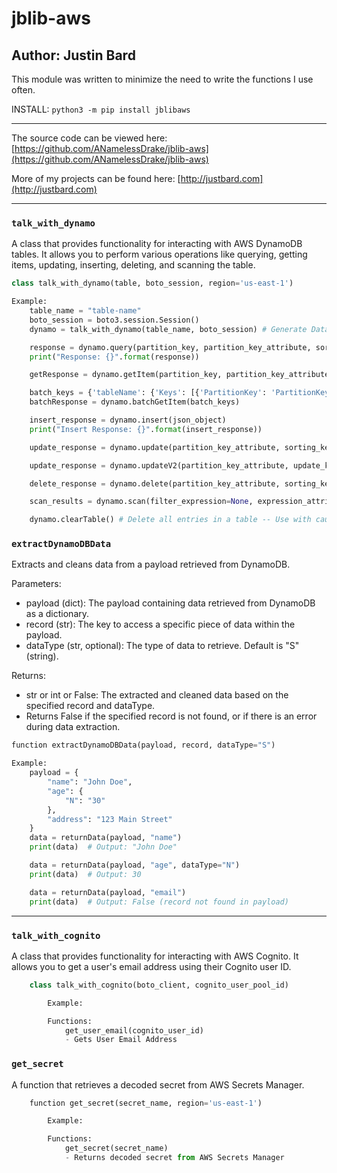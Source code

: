 # jblib-aws

## Author: Justin Bard

This module was written to minimize the need to write the functions I use often.

INSTALL: `python3 -m pip install jblibaws`

---

The source code can be viewed here: [https://github.com/ANamelessDrake/jblib-aws](https://github.com/ANamelessDrake/jblib-aws)

More of my projects can be found here: [http://justbard.com](http://justbard.com)

---

### `talk_with_dynamo`

A class that provides functionality for interacting with AWS DynamoDB tables. It allows you to perform various operations like querying, getting items, updating, inserting, deleting, and scanning the table.

```python
class talk_with_dynamo(table, boto_session, region='us-east-1')

Example:
    table_name = "table-name"
    boto_session = boto3.session.Session()
    dynamo = talk_with_dynamo(table_name, boto_session) # Generate Database Object

    response = dynamo.query(partition_key, partition_key_attribute, sorting_key=False, sorting_key_attribute=False, index=False, queryOperator=False, betweenValue=False)
    print("Response: {}".format(response))

    getResponse = dynamo.getItem(partition_key, partition_key_attribute, sorting_key=False, sorting_key_attribute=False)

    batch_keys = {'tableName': {'Keys': [{'PartitionKey': 'PartitionKeyAttribute', 'SortingKey': 'SortingKey'}]}}
    batchResponse = dynamo.batchGetItem(batch_keys)

    insert_response = dynamo.insert(json_object)
    print("Insert Response: {}".format(insert_response))

    update_response = dynamo.update(partition_key_attribute, sorting_key_attribute, update_key, update_attribute)

    update_response = dynamo.updateV2(partition_key_attribute, update_key, update_attribute, sorting_key_attribute=None)

    delete_response = dynamo.delete(partition_key_attribute, sorting_key_attribute=False, sorting_key=None, partition_key=None)

    scan_results = dynamo.scan(filter_expression=None, expression_attribute_values=None)

    dynamo.clearTable() # Delete all entries in a table -- Use with caution
```

### `extractDynamoDBData`

Extracts and cleans data from a payload retrieved from DynamoDB.

Parameters:

-   payload (dict): The payload containing data retrieved from DynamoDB as a dictionary.
-   record (str): The key to access a specific piece of data within the payload.
-   dataType (str, optional): The type of data to retrieve. Default is "S" (string).

Returns:

-   str or int or False: The extracted and cleaned data based on the specified record and dataType.
-   Returns False if the specified record is not found, or if there is an error during data extraction.

```python
function extractDynamoDBData(payload, record, dataType="S")

Example:
    payload = {
        "name": "John Doe",
        "age": {
            "N": "30"
        },
        "address": "123 Main Street"
    }
    data = returnData(payload, "name")
    print(data)  # Output: "John Doe"

    data = returnData(payload, "age", dataType="N")
    print(data)  # Output: 30

    data = returnData(payload, "email")
    print(data)  # Output: False (record not found in payload)
```

---

### `talk_with_cognito`

A class that provides functionality for interacting with AWS Cognito. It allows you to get a user's email address using their Cognito user ID.

```python
    class talk_with_cognito(boto_client, cognito_user_pool_id)

        Example:

        Functions:
            get_user_email(cognito_user_id)
            - Gets User Email Address

```

### `get_secret`

A function that retrieves a decoded secret from AWS Secrets Manager.

```python
    function get_secret(secret_name, region='us-east-1')

        Example:

        Functions:
            get_secret(secret_name)
            - Returns decoded secret from AWS Secrets Manager

```
